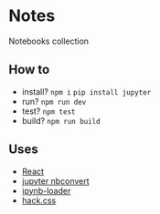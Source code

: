 # Notes

Notebooks collection

## How to

- install?
  `npm i`
  `pip install jupyter`
- run? `npm run dev`
- test? `npm test`
- build? `npm run build`

## Uses

- [React](https://github.com/facebook/react)
- [jupyter nbconvert](https://github.com/jupyter/nbconvert)
- [ipynb-loader](https://github.com/n6g7/ipynb-loader)
- [hack.css](https://github.com/egoist/hack)
